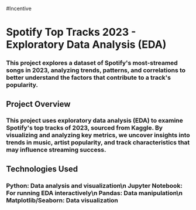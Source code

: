 #Incentive
# Spotify Top Tracks 2023 - Exploratory Data Analysis (EDA)
### This project explores a dataset of Spotify's most-streamed songs in 2023, analyzing trends, patterns, and correlations to better understand the factors that contribute to a track's popularity.

## Project Overview
### This project uses exploratory data analysis (EDA) to examine Spotify's top tracks of 2023, sourced from Kaggle. By visualizing and analyzing key metrics, we uncover insights into trends in music, artist popularity, and track characteristics that may influence streaming success.

## Technologies Used
### Python: Data analysis and visualization\n Jupyter Notebook: For running EDA interactively\n Pandas: Data manipulation\n Matplotlib/Seaborn: Data visualization
